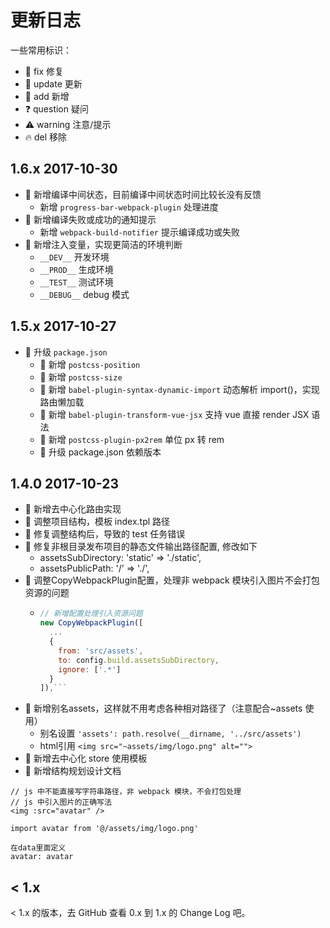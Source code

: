 # 更新日志

一些常用标识：

- 🐞 fix 修复
- 🔄 update 更新
- 🔑 add 新增
- ❓ question 疑问
- ⚠️ warning 注意/提示
- 🔥 del 移除

## 1.6.x 2017-10-30

- 🔑 新增编译中间状态，目前编译中间状态时间比较长没有反馈
  - 新增 `progress-bar-webpack-plugin` 处理进度
- 🔑 新增编译失败或成功的通知提示
  - 新增 `webpack-build-notifier` 提示编译成功或失败
- 🔑 新增注入变量，实现更简洁的环境判断
  - `__DEV__`  开发环境
  - `__PROD__` 生成环境
  - `__TEST__` 测试环境
  - `__DEBUG__` debug 模式

## 1.5.x 2017-10-27

- 🔄 升级 `package.json`
  - 🔑 新增 `postcss-position`
  - 🔑 新增 `postcss-size`
  - 🔑 新增 `babel-plugin-syntax-dynamic-import` 动态解析 import()，实现路由懒加载
  - 🔑 新增 `babel-plugin-transform-vue-jsx` 支持 vue 直接 render JSX 语法
  - 🔑 新增 `postcss-plugin-px2rem` 单位 px 转 rem
  - 🔄 升级 package.json 依赖版本

## 1.4.0 2017-10-23

- 🔑 新增去中心化路由实现
- 🔄 调整项目结构，模板 index.tpl 路径
- 🐞 修复调整结构后，导致的 test 任务错误
- 🐞 修复非根目录发布项目的静态文件输出路径配置, 修改如下
  - assetsSubDirectory: 'static' => './static',
  - assetsPublicPath: '/' => './',
- 🔄 调整CopyWebpackPlugin配置，处理非 webpack 模块引入图片不会打包资源的问题
  - ```js
    // 新增配置处理引入资源问题
    new CopyWebpackPlugin([
      ...
      {
        from: 'src/assets',
        to: config.build.assetsSubDirectory,
        ignore: ['.*']
      }
    ]),```
- 🔑 新增别名assets，这样就不用考虑各种相对路径了（注意配合~assets 使用）
  - 别名设置 `'assets': path.resolve(__dirname, '../src/assets')`
  - html引用 `<img src="~assets/img/logo.png" alt="">`
- 🔑 新增去中心化 store 使用模板
- 🔑 新增结构规划设计文档

```vue
// js 中不能直接写字符串路径，非 webpack 模块，不会打包处理
// js 中引入图片的正确写法
<img :src="avatar" />

import avatar from '@/assets/img/logo.png'

在data里面定义
avatar: avatar
```

## < 1.x

< 1.x 的版本，去 GitHub 查看 0.x 到 1.x 的 Change Log 吧。
